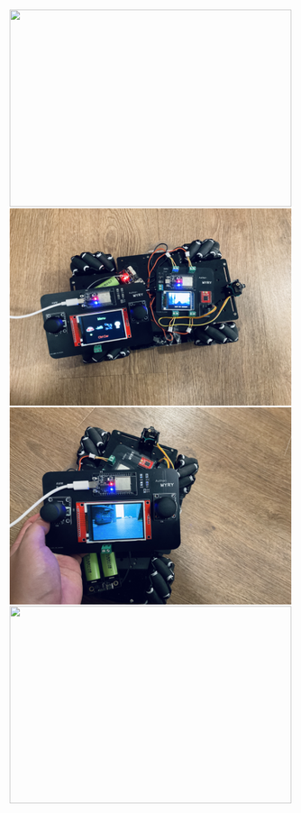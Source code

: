 # 
<div align=center>
    <img src="https://github.com/myry07/AMW/blob/8a2361277b7c06bc9778221a2645272a70103c21/03.Dos/1.jpg" width="500" height="350">
</div>

<div align=center>
    <img src="https://github.com/myry07/AMW/blob/8a2361277b7c06bc9778221a2645272a70103c21/03.Dos/2.jpg" width="500" height="350">
</div>

<div align=center>
    <img src="https://github.com/myry07/AMW/blob/8a2361277b7c06bc9778221a2645272a70103c21/03.Dos/3.jpg" width="500" height="350">
</div>

<div align=center>
    <img src="https://github.com/myry07/AMW/blob/8a2361277b7c06bc9778221a2645272a70103c21/03.Dos/4.jpg" width="500" height="350">
</div>
